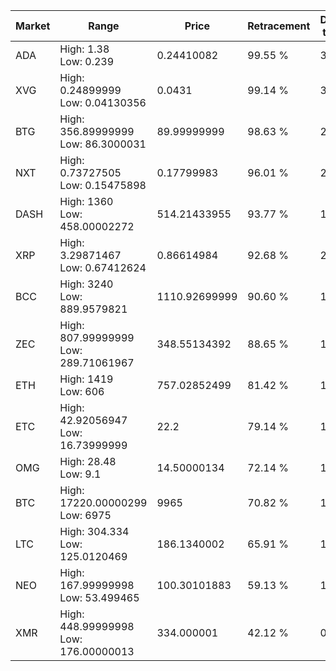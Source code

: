| Market | Range | Price| Retracement | Doubles to 50% |
| --- | --- | --- | --- | --- |
| ADA | High: 1.38<br />Low: 0.239 | 0.24410082 | 99.55 % | 3.32 |
| XVG | High: 0.24899999<br />Low: 0.04130356 | 0.0431 | 99.14 % | 3.37 |
| BTG | High: 356.89999999<br />Low: 86.3000031 | 89.99999999 | 98.63 % | 2.46 |
| NXT | High: 0.73727505<br />Low: 0.15475898 | 0.17799983 | 96.01 % | 2.51 |
| DASH | High: 1360<br />Low: 458.00002272 | 514.21433955 | 93.77 % | 1.77 |
| XRP | High: 3.29871467<br />Low: 0.67412624 | 0.86614984 | 92.68 % | 2.29 |
| BCC | High: 3240<br />Low: 889.9579821 | 1110.92699999 | 90.60 % | 1.86 |
| ZEC | High: 807.99999999<br />Low: 289.71061967 | 348.55134392 | 88.65 % | 1.57 |
| ETH | High: 1419<br />Low: 606 | 757.02852499 | 81.42 % | 1.34 |
| ETC | High: 42.92056947<br />Low: 16.73999999 | 22.2 | 79.14 % | 1.34 |
| OMG | High: 28.48<br />Low: 9.1 | 14.50000134 | 72.14 % | 1.30 |
| BTC | High: 17220.00000299<br />Low: 6975 | 9965 | 70.82 % | 1.21 |
| LTC | High: 304.334<br />Low: 125.0120469 | 186.1340002 | 65.91 % | 1.15 |
| NEO | High: 167.99999998<br />Low: 53.499465 | 100.30101883 | 59.13 % | 1.10 |
| XMR | High: 448.99999998<br />Low: 176.00000013 | 334.000001 | 42.12 % | 0.00 |
